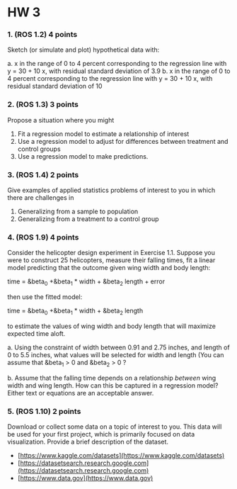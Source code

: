 # HW 3

### 1. (ROS 1.2) 4 points

Sketch (or simulate and plot) hypothetical data with:

a. x in the range of 0 to 4 percent corresponding to the regression line with y = 30 + 10 x, with residual standard deviation of 3.9
b. x in the range of 0 to 4 percent corresponding to the regression line with y = 30 + 10 x, with residual standard deviation of 10

### 2. (ROS 1.3) 3 points

Propose a situation where you might

1. Fit a regression model to estimate a relationship of interest
2. Use a regression model to adjust for differences between treatment and control groups
3. Use a regression model to make predictions.

### 3. (ROS 1.4) 2 points

Give examples of applied statistics problems of interest to you in which there are challenges in

1. Generalizing from a sample to population
2. Generalizing from a treatment to a control group

### 4. (ROS 1.9) 4 points

Consider the helicopter design experiment in Exercise 1.1. Suppose you were to construct 25 helicopters, measure their falling times, fit a linear model predicting that the outcome given wing width and body length:

time = &beta<sub>0</sub> +&beta<sub>1</sub> * width + &beta<sub>2</sub> length + error

then use the fitted model:

time = &beta<sub>0</sub> +&beta<sub>1</sub> * width + &beta<sub>2</sub> length

to estimate the values of wing width and body length that will maximize expected time aloft.

a. Using the constraint of width between 0.91 and 2.75 inches, and length of 0 to 5.5 inches, what values will be selected for width and length (You can assume that &beta<sub>1</sub> > 0 and &beta<sub>2</sub> > 0 ?

b. Assume that the falling time depends on a relationship _between_ wing width and wing length. How can this be captured in a regression model? Either text or equations are an acceptable answer.

### 5. (ROS 1.10) 2 points

Download or collect some data on a topic of interest to you. This data will be used for your first project, which is primarily focused on data visualization. Provide a brief description of the dataset.

- [https://www.kaggle.com/datasets](https://www.kaggle.com/datasets)
- [https://datasetsearch.research.google.com](https://datasetsearch.research.google.com)
- [https://www.data.gov](https://www.data.gov)
